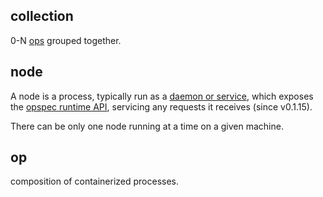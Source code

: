 ## collection

0-N [ops](#op) grouped together.

## node

A node is a process, typically run as a
[daemon or service](https://en.wikipedia.org/wiki/Daemon_(computing) ),
which exposes the
[opspec runtime API](https://github.com/opspec-io/spec/blob/master/runtime-oai_spec.yml),
servicing any requests it receives (since v0.1.15).

There can be only one node running at a time on a given machine.

## op

composition of containerized processes.
